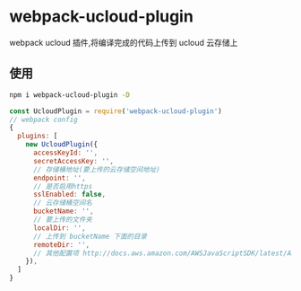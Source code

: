 # webpack-ucloud-plugin

webpack ucloud 插件,将编译完成的代码上传到 ucloud 云存储上

## 使用

```bash
npm i webpack-ucloud-plugin -D
```

```js
const UcloudPlugin = require('webpack-ucloud-plugin')
// webpack config
{
  plugins: [
    new UcloudPlugin({
      accessKeyId: '',
      secretAccessKey: '',
      // 存储桶地址(要上传的云存储空间地址)
      endpoint: '',
      // 是否启用https
      sslEnabled: false,
      // 云存储桶空间名
      bucketName: '',
      // 要上传的文件夹
      localDir: '',
      // 上传到 bucketName 下面的目录
      remoteDir: '',
      // 其他配置项 http://docs.aws.amazon.com/AWSJavaScriptSDK/latest/AWS/Config.html#constructor-property
    }),
  ]
}
```
